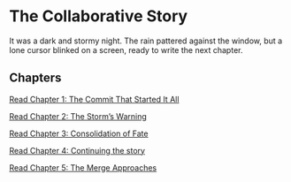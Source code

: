 # The Collaborative Story

It was a dark and stormy night. The rain pattered against the window, 
but a lone cursor blinked on a screen, ready to write the next chapter.

## Chapters

[Read Chapter 1: The Commit That Started It All](chapter_1.py)  

[Read Chapter 2: The Storm’s Warning](Chapter_2.py)  

[Read Chapter 3: Consolidation of Fate](chapter_3.py)  

[Read Chapter 4: Continuing the story](chapter_4.py)

[Read Chapter 5: The Merge Approaches](chapter_5.py)  

